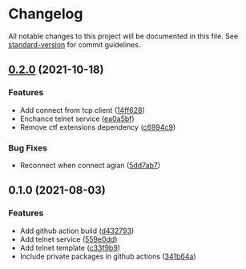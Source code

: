 # Changelog

All notable changes to this project will be documented in this file. See [standard-version](https://github.com/conventional-changelog/standard-version) for commit guidelines.

## [0.2.0](https://github.com/Jandini/Janda.CTF.Telnet/compare/0.1.0...0.2.0) (2021-10-18)


### Features

* Add connect from tcp client ([14ff628](https://github.com/Jandini/Janda.CTF.Telnet/commit/14ff628ced48fe21c4e945ba72f00bf768043fff))
* Enchance telnet service ([ea0a5bf](https://github.com/Jandini/Janda.CTF.Telnet/commit/ea0a5bf286ae03b1add61522b4dad1bbeff66ee4))
* Remove ctf extensions dependency ([c6994c9](https://github.com/Jandini/Janda.CTF.Telnet/commit/c6994c953a803ec9de1b4d130251e24d7a05233f))


### Bug Fixes

* Reconnect when connect agian ([5dd7ab7](https://github.com/Jandini/Janda.CTF.Telnet/commit/5dd7ab72535f98a194730c96efb82a879c5ac85f))

## 0.1.0 (2021-08-03)


### Features

* Add github action build ([d432793](https://github.com/Jandini/Janda.CTF.Telnet/commit/d4327938aebee917b7ec6bbfb0cbeb3483b1730a))
* Add telnet service ([559e0dd](https://github.com/Jandini/Janda.CTF.Telnet/commit/559e0dd631b924a90ec548ac6b9e7f3b5e6484ca))
* Add telnet template ([c33f9b9](https://github.com/Jandini/Janda.CTF.Telnet/commit/c33f9b9dbfdc5e52f1760cbc7ba0ea1e7f5786a8))
* Include private packages in github actions ([341b64a](https://github.com/Jandini/Janda.CTF.Telnet/commit/341b64aecd45cdb9723a0f7eaafccc6ac662564a))

